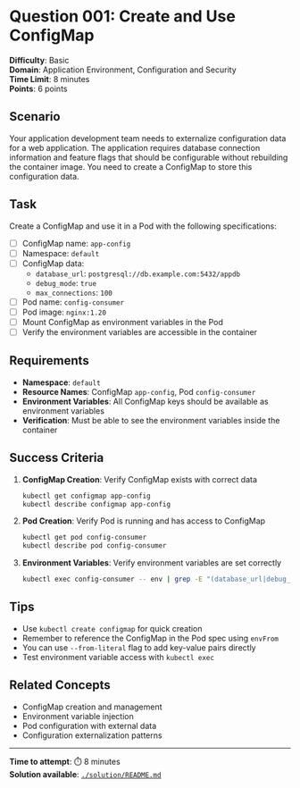 # Question 001: Create and Use ConfigMap

**Difficulty**: Basic  
**Domain**: Application Environment, Configuration and Security  
**Time Limit**: 8 minutes  
**Points**: 6 points

## Scenario

Your application development team needs to externalize configuration data for a web application. The application requires database connection information and feature flags that should be configurable without rebuilding the container image. You need to create a ConfigMap to store this configuration data.

## Task

Create a ConfigMap and use it in a Pod with the following specifications:

- [ ] ConfigMap name: `app-config`
- [ ] Namespace: `default`
- [ ] ConfigMap data:
  - `database_url`: `postgresql://db.example.com:5432/appdb`
  - `debug_mode`: `true`
  - `max_connections`: `100`
- [ ] Pod name: `config-consumer`
- [ ] Pod image: `nginx:1.20`
- [ ] Mount ConfigMap as environment variables in the Pod
- [ ] Verify the environment variables are accessible in the container

## Requirements

- **Namespace**: `default`
- **Resource Names**: ConfigMap `app-config`, Pod `config-consumer`
- **Environment Variables**: All ConfigMap keys should be available as environment variables
- **Verification**: Must be able to see the environment variables inside the container

## Success Criteria

1. **ConfigMap Creation**: Verify ConfigMap exists with correct data
   ```bash
   kubectl get configmap app-config
   kubectl describe configmap app-config
   ```

2. **Pod Creation**: Verify Pod is running and has access to ConfigMap
   ```bash
   kubectl get pod config-consumer
   kubectl describe pod config-consumer
   ```

3. **Environment Variables**: Verify environment variables are set correctly
   ```bash
   kubectl exec config-consumer -- env | grep -E "(database_url|debug_mode|max_connections)"
   ```

## Tips

- Use `kubectl create configmap` for quick creation
- Remember to reference the ConfigMap in the Pod spec using `envFrom`
- You can use `--from-literal` flag to add key-value pairs directly
- Test environment variable access with `kubectl exec`

## Related Concepts

- ConfigMap creation and management
- Environment variable injection
- Pod configuration with external data
- Configuration externalization patterns

---

**Time to attempt**: ⏱️ 8 minutes  
**Solution available**: [`./solution/README.md`](./solution/README.md)